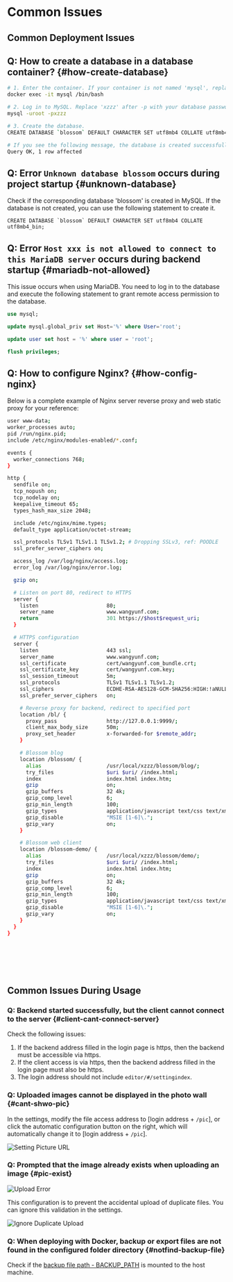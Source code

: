 <script setup lang="ts">
import { onMounted } from 'vue'
import { info } from '../../../scripts/stat-api'

onMounted(() => {
  info()
})
</script>

# Common Issues

## Common Deployment Issues

## Q: How to create a database in a database container? {#how-create-database}

```bash
# 1. Enter the container. If your container is not named 'mysql', replace 'mysql' with your container name.
docker exec -it mysql /bin/bash

# 2. Log in to MySQL. Replace 'xzzz' after -p with your database password.
mysql -uroot -pxzzz

# 3. Create the database.
CREATE DATABASE `blossom` DEFAULT CHARACTER SET utf8mb4 COLLATE utf8mb4_bin;

# If you see the following message, the database is created successfully:
Query OK, 1 row affected
```

## Q: Error `Unknown database blossom` occurs during project startup {#unknown-database}

Check if the corresponding database 'blossom' is created in MySQL. If the database is not created, you can use the following statement to create it.

```
CREATE DATABASE `blossom` DEFAULT CHARACTER SET utf8mb4 COLLATE utf8mb4_bin;

```

## Q: Error `Host xxx is not allowed to connect to this MariaDB server` occurs during backend startup {#mariadb-not-allowed}

This issue occurs when using MariaDB. You need to log in to the database and execute the following statement to grant remote access permission to the database.

```sql
use mysql;

update mysql.global_priv set Host='%' where User='root';

update user set host = '%' where user = 'root';

flush privileges;
```

## Q: How to configure Nginx? {#how-config-nginx}

Below is a complete example of Nginx server reverse proxy and web static proxy for your reference:

```bash
user www-data;
worker_processes auto;
pid /run/nginx.pid;
include /etc/nginx/modules-enabled/*.conf;

events {
  worker_connections 768;
}

http {
  sendfile on;
  tcp_nopush on;
  tcp_nodelay on;
  keepalive_timeout 65;
  types_hash_max_size 2048;

  include /etc/nginx/mime.types;
  default_type application/octet-stream;

  ssl_protocols TLSv1 TLSv1.1 TLSv1.2; # Dropping SSLv3, ref: POODLE
  ssl_prefer_server_ciphers on;

  access_log /var/log/nginx/access.log;
  error_log /var/log/nginx/error.log;

  gzip on;

  # Listen on port 80, redirect to HTTPS
  server {
    listen                      80;
    server_name                 www.wangyunf.com;
    return                      301 https://$host$request_uri;
  }

  # HTTPS configuration
  server {
    listen                      443 ssl;
    server_name                 www.wangyunf.com;
    ssl_certificate             cert/wangyunf.com_bundle.crt;
    ssl_certificate_key         cert/wangyunf.com.key;
    ssl_session_timeout         5m;
    ssl_protocols               TLSv1 TLSv1.1 TLSv1.2;
    ssl_ciphers                 ECDHE-RSA-AES128-GCM-SHA256:HIGH:!aNULL:!MD5:!RC4:!DHE;
    ssl_prefer_server_ciphers   on;

    # Reverse proxy for backend, redirect to specified port
    location /bl/ {
      proxy_pass                http://127.0.0.1:9999/;
      client_max_body_size      50m;
      proxy_set_header          x-forwarded-for $remote_addr;
    }

    # Blossom blog
    location /blossom/ {
      alias                     /usr/local/xzzz/blossom/blog/;
      try_files                 $uri $uri/ /index.html;
      index                     index.html index.htm;
      gzip                      on;
      gzip_buffers              32 4k;
      gzip_comp_level           6;
      gzip_min_length           100;
      gzip_types                application/javascript text/css text/xml font/ttf font/otf image/svg+xml;
      gzip_disable              "MSIE [1-6]\.";
      gzip_vary                 on;
    }

    # Blossom web client
    location /blossom-demo/ {
      alias                     /usr/local/xzzz/blossom/demo/;
      try_files                 $uri $uri/ /index.html;
      index                     index.html index.htm;
      gzip                      on;
      gzip_buffers              32 4k;
      gzip_comp_level           6;
      gzip_min_length           100;
      gzip_types                application/javascript text/css text/xml font/ttf font/otf image/svg+xml;
      gzip_disable              "MSIE [1-6]\.";
      gzip_vary                 on;
    }
  }
}
```

<br/><br/><br/><br/>

## Common Issues During Usage

### Q: Backend started successfully, but the client cannot connect to the server {#client-cant-connect-server}

Check the following issues:

1. If the backend address filled in the login page is https, then the backend must be accessible via https.
2. If the client access is via https, then the backend address filled in the login page must also be https.
3. The login address should not include `editor/#/settingindex`.

### Q: Uploaded images cannot be displayed in the photo wall {#cant-shwo-pic}

In the settings, modify the file access address to [login address + `/pic`], or click the automatic configuration button on the right, which will automatically change it to [login address + `/pic`].

![Setting Picture URL](../../../imgs/setting/setting-picurl.png)

### Q: Prompted that the image already exists when uploading an image {#pic-exist}

![Upload Error](../../../imgs/pic/upload_error.png)

This configuration is to prevent the accidental upload of duplicate files. You can ignore this validation in the settings.

![Ignore Duplicate Upload](../../../imgs/pic/pic_repeat_upload.png)

### Q: When deploying with Docker, backup or export files are not found in the configured folder directory {#notfind-backup-file}

Check if the [backup file path - BACKUP_PATH](./backend-props#sys-params) is mounted to the host machine.
